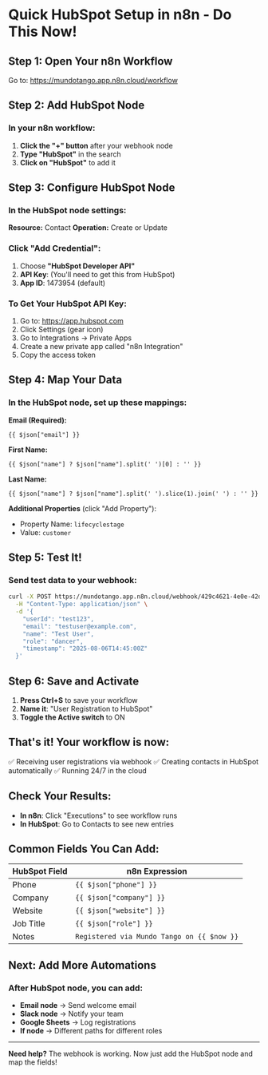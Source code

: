 # Quick HubSpot Setup in n8n - Do This Now!

## Step 1: Open Your n8n Workflow
Go to: https://mundotango.app.n8n.cloud/workflow

## Step 2: Add HubSpot Node

### In your n8n workflow:
1. **Click the "+" button** after your webhook node
2. **Type "HubSpot"** in the search
3. **Click on "HubSpot"** to add it

## Step 3: Configure HubSpot Node

### In the HubSpot node settings:

**Resource:** Contact
**Operation:** Create or Update

### Click "Add Credential":
1. Choose **"HubSpot Developer API"**
2. **API Key**: (You'll need to get this from HubSpot)
3. **App ID**: 1473954 (default)

### To Get Your HubSpot API Key:
1. Go to: https://app.hubspot.com
2. Click Settings (gear icon)
3. Go to Integrations → Private Apps
4. Create a new private app called "n8n Integration"
5. Copy the access token

## Step 4: Map Your Data

### In the HubSpot node, set up these mappings:

**Email (Required):**
```
{{ $json["email"] }}
```

**First Name:**
```
{{ $json["name"] ? $json["name"].split(' ')[0] : '' }}
```

**Last Name:**
```
{{ $json["name"] ? $json["name"].split(' ').slice(1).join(' ') : '' }}
```

**Additional Properties** (click "Add Property"):
- Property Name: `lifecyclestage`
- Value: `customer`

## Step 5: Test It!

### Send test data to your webhook:
```bash
curl -X POST https://mundotango.app.n8n.cloud/webhook/429c4621-4e0e-42dc-8eef-1965c7aa8812 \
  -H "Content-Type: application/json" \
  -d '{
    "userId": "test123",
    "email": "testuser@example.com",
    "name": "Test User",
    "role": "dancer",
    "timestamp": "2025-08-06T14:45:00Z"
  }'
```

## Step 6: Save and Activate

1. **Press Ctrl+S** to save your workflow
2. **Name it**: "User Registration to HubSpot"
3. **Toggle the Active switch** to ON

## That's it! Your workflow is now:
✅ Receiving user registrations via webhook
✅ Creating contacts in HubSpot automatically
✅ Running 24/7 in the cloud

## Check Your Results:
- **In n8n**: Click "Executions" to see workflow runs
- **In HubSpot**: Go to Contacts to see new entries

## Common Fields You Can Add:

| HubSpot Field | n8n Expression |
|---------------|----------------|
| Phone | `{{ $json["phone"] }}` |
| Company | `{{ $json["company"] }}` |
| Website | `{{ $json["website"] }}` |
| Job Title | `{{ $json["role"] }}` |
| Notes | `Registered via Mundo Tango on {{ $now }}` |

## Next: Add More Automations

### After HubSpot node, you can add:
- **Email node** → Send welcome email
- **Slack node** → Notify your team
- **Google Sheets** → Log registrations
- **If node** → Different paths for different roles

---
**Need help?** The webhook is working. Now just add the HubSpot node and map the fields!